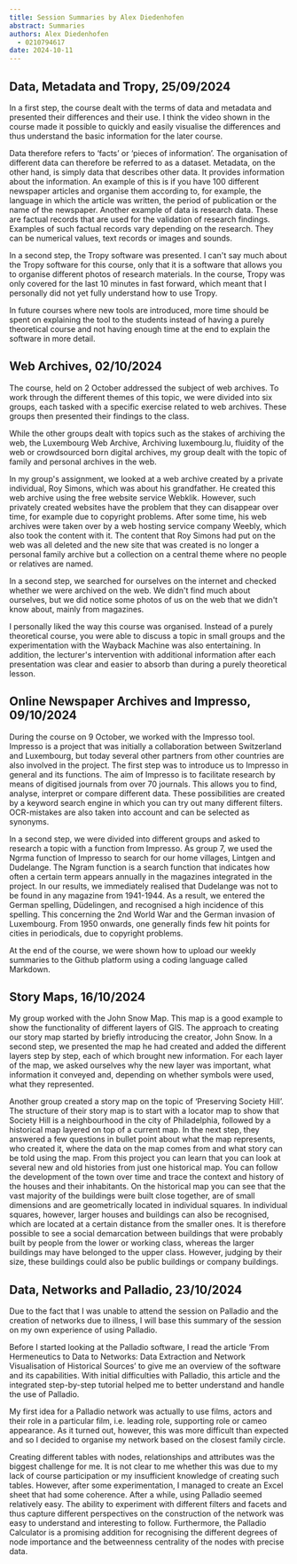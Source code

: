 ```yaml
---
title: Session Summaries by Alex Diedenhofen
abstract: Summaries
authors: Alex Diedenhofen
  - 0210794617
date: 2024-10-11
---
```


## Data, Metadata and Tropy, 25/09/2024
In a first step, the course dealt with the terms of data and metadata and presented their differences and their use. I think the video shown in the course made it possible to quickly and easily visualise the differences and thus understand the basic information for the later course. 

Data therefore refers to ‘facts’ or ‘pieces of information’. The organisation of different data can therefore be referred to as a dataset. Metadata, on the other hand, is simply data that describes other data. It provides information about the information. An example of this is if you have 100 different newspaper articles and organise them according to, for example, the language in which the article was written, the period of publication or the name of the newspaper.
Another example of data is research data. These are factual records that are used for the validation of research findings. Examples of such factual records vary depending on the research. They can be numerical values, text records or images and sounds.

In a second step, the Tropy software was presented. I can't say much about the Tropy software for this course, only that it is a software that allows you to organise different photos of research materials. In the course, Tropy was only covered for the last 10 minutes in fast forward, which meant that I personally did not yet fully understand how to use Tropy. 

In future courses where new tools are introduced, more time should be spent on explaining the tool to the students instead of having a purely theoretical course and not having enough time at the end to explain the software in more detail.

## Web Archives, 02/10/2024
The course, held on 2 October addressed the subject of web archives. To work through the different themes of this topic, we were divided into six groups, each tasked with a specific exercise related to web archives. These groups then presented their findings to the class.

While the other groups dealt with topics such as the stakes of archiving the web, the Luxembourg Web Archive, Archiving luxembourg.lu, fluidity of the web or crowdsourced born digital archives, my group dealt with the topic of family and personal archives in the web.

In my group's assignment, we looked at a web archive created by a private individual, Roy Simons, which was about his grandfather. He created this web archive using the free website service Webklik. However, such privately created websites have the problem that they can disappear over time, for example due to copyright problems. After some time, his web archives were taken over by a web hosting service company Weebly, which also took the content with it. The content that Roy Simons had put on the web was all deleted and the new site that was created is no longer a personal family archive but a collection on a central theme where no people or relatives are named. 

In a second step, we searched for ourselves on the internet and checked whether we were archived on the web. We didn't find much about ourselves, but we did notice some photos of us on the web that we didn't know about, mainly from magazines.

I personally liked the way this course was organised. Instead of a purely theoretical course, you were able to discuss a topic in small groups and the experimentation with the Wayback Machine was also entertaining. In addition, the lecturer's intervention with additional information after each presentation was clear and easier to absorb than during a purely theoretical lesson.

## Online Newspaper Archives and Impresso, 09/10/2024
During the course on 9 October, we worked with the Impresso tool. Impresso is a project that was initially a collaboration between Switzerland and Luxembourg, but today several other partners from other countries are also involved in the project.
The first step was to introduce us to Impresso in general and its functions. The aim of Impresso is to facilitate research by means of digitised journals from over 70 journals. This allows you to find, analyse, interpret or compare different data. These possibilities are created by a keyword search engine in which you can try out many different filters. OCR-mistakes are also taken into account and can be selected as synonyms.

In a second step, we were divided into different groups and asked to research a topic with a function from Impresso. As group 7, we used the Ngrma function of Impresso to search for our home villages, Lintgen and Dudelange. The Ngram function is a search function that indicates how often a certain term appears annually in the magazines integrated in the project. In our results, we immediately realised that Dudelange was not to be found in any magazine from 1941-1944. As a result, we entered the German spelling, Düdelingen, and recognised a high incidence of this spelling. This concerning the 2nd World War and the German invasion of Luxembourg. From 1950 onwards, one generally finds few hit points for cities in periodicals, due to copyright problems.

At the end of the course, we were shown how to upload our weekly summaries to the Github platform using a coding language called Markdown.

## Story Maps, 16/10/2024
My group worked with the John Snow Map. This map is a good example to show the functionality of different layers of GIS. The approach to creating our story map started by briefly introducing the creator, John Snow. In a second step, we presented the map he had created and added the different layers step by step, each of which brought new information. For each layer of the map, we asked ourselves why the new layer was important, what information it conveyed and, depending on whether symbols were used, what they represented.

Another group created a story map on the topic of ‘Preserving Society Hill’. The structure of their story map is to start with a locator map to show that Society Hill is a neighbourhood in the city of Philadelphia, followed by a historical map layered on top of a current map. In the next step, they answered a few questions in bullet point about what the map represents, who created it, where the data on the map comes from and what story can be told using the map. From this project you can learn that you can look at several new and old histories from just one historical map. You can follow the development of the town over time and trace the context and history of the houses and their inhabitants. On the historical map you can see that the vast majority of the buildings were built close together, are of small dimensions and are geometrically located in individual squares. In individual squares, however, larger houses and buildings can also be recognised, which are located at a certain distance from the smaller ones. It is therefore possible to see a social demarcation between buildings that were probably built by people from the lower or working class, whereas the larger buildings may have belonged to the upper class. However, judging by their size, these buildings could also be public buildings or company buildings.

## Data, Networks and Palladio, 23/10/2024
Due to the fact that I was unable to attend the session on Palladio and the creation of networks due to illness, I will base this summary of the session on my own experience of using Palladio.

Before I started looking at the Palladio software, I read the article ‘From Hermeneutics to Data to Networks: Data Extraction and Network Visualisation of Historical Sources’ to give me an overview of the software and its capabilities. With initial difficulties with Palladio, this article and the integrated step-by-step tutorial helped me to better understand and handle the use of Palladio.

My first idea for a Palladio network was actually to use films, actors and their role in a particular film, i.e. leading role, supporting role or cameo appearance. As it turned out, however, this was more difficult than expected and so I decided to organise my network based on the closest family circle.

Creating different tables with nodes, relationships and attributes was the biggest challenge for me. It is not clear to me whether this was due to my lack of course participation or my insufficient knowledge of creating such tables. However, after some experimentation, I managed to create an Excel sheet that had some coherence. After a while, using Palladio seemed relatively easy. The ability to experiment with different filters and facets and thus capture different perspectives on the construction of the network was easy to understand and interesting to follow. Furthermore, the Palladio Calculator is a promising addition for recognising the different degrees of node importance and the betweenness centrality of the nodes with precise data.


